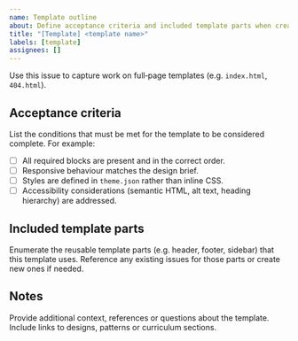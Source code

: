 ```yaml
---
name: Template outline
about: Define acceptance criteria and included template parts when creating or updating a template.
title: "[Template] <template name>"
labels: [template]
assignees: []
---
```


Use this issue to capture work on full‑page templates (e.g. `index.html`, `404.html`).

## Acceptance criteria

List the conditions that must be met for the template to be considered complete. For example:

- [ ] All required blocks are present and in the correct order.
- [ ] Responsive behaviour matches the design brief.
- [ ] Styles are defined in `theme.json` rather than inline CSS.
- [ ] Accessibility considerations (semantic HTML, alt text, heading hierarchy) are addressed.

## Included template parts

Enumerate the reusable template parts (e.g. header, footer, sidebar) that this template uses. Reference any existing issues for those parts or create new ones if needed.

## Notes

Provide additional context, references or questions about the template. Include links to designs, patterns or curriculum sections.
